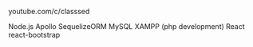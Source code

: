 youtube.com/c/classsed

Node.js
Apollo
SequelizeORM
MySQL
XAMPP (php development)
React
react-bootstrap